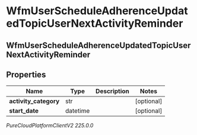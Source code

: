 # WfmUserScheduleAdherenceUpdatedTopicUserNextActivityReminder

## WfmUserScheduleAdherenceUpdatedTopicUserNextActivityReminder

## Properties

|Name | Type | Description | Notes|
|------------ | ------------- | ------------- | -------------|
| **activity_category** | str |  | [optional] |
| **start_date** | datetime |  | [optional] |



_PureCloudPlatformClientV2 225.0.0_
